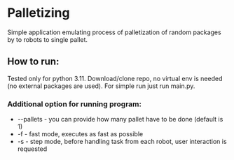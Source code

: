 # Palletizing
Simple application emulating process of palletization of random packages by to robots to single pallet. 

## How to run:
Tested only for python 3.11.
Download/clone repo, no virtual env is needed (no external packages are used). For simple run just run main.py.

### Additional option for running program:
- --pallets <int> - you can provide how many pallet have to be done (default is 1)
- -f              - fast mode, executes as fast as possible
- -s              - step mode, before handling task from each robot, user interaction is requested